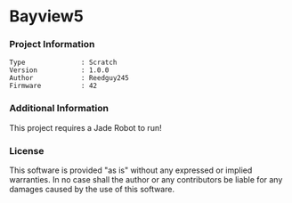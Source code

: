 Bayview5
================



### Project Information
```
Type              : Scratch
Version           : 1.0.0
Author            : Reedguy245
Firmware          : 42
```

### Additional Information
This project requires a Jade Robot to run!

### License
This software is provided "as is" without any expressed or implied warranties.  In no case shall the author or any contributors be liable for any damages caused by the use of this software.

